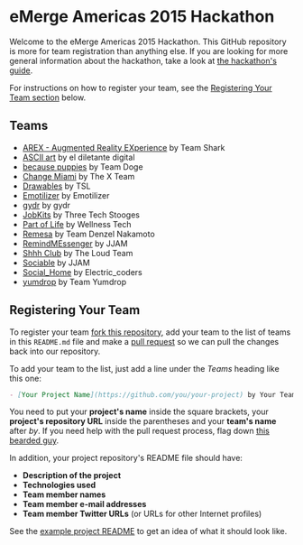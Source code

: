 eMerge Americas 2015 Hackathon
==============================

Welcome to the eMerge Americas 2015 Hackathon.
This GitHub repository is more for team registration than anything else.
If you are looking for more general information about the hackathon,
take a look at [the hackathon's guide](https://docs.google.com/document/d/16_Y-sFk_PKRO1_sfR1GOwgBpE253DB95PJaFzKK5H6Y/edit).

For instructions on how to register your team,
see the [Registering Your Team section](#registering-your-team) below.


Teams
-----

- [AREX - Augmented Reality EXperience](https://github.com/qtrandev/AREX) by Team Shark
- [ASCII art](https://github.com/beovideskevin/asciiart) by el diletante digital
- [because puppies](https://github.com/djben305/becausepuppies) by Team Doge
- [Change Miami](https://github.com/Yonahel/XTeam) by The X Team
- [Drawables](https://github.com/silverlogic/Drawables-iOS) by TSL
- [Emotilizer](https://github.com/ThisBeKiks/emotilizer) by Emotilizer
- [gydr](https://github.com/darkfadr/gydr) by gydr
- [JobKits](https://github.com/djlazz3/Emerge2015) by Three Tech Stooges
- [Part of Life](https://github.com/bterri17/part-of-life) by Wellness Tech
- [Remesa](https://github.com/drkyro/dinero) by Team Denzel Nakamoto
- [RemindMEssenger](https://github.com/relisher/eMerge) by JJAM
- [Shhh Club](https://github.com/jalvarado91/ShhhClub) by The Loud Team
- [Sociable](https://github.com/relisher/eMerge) by JJAM
- [Social_Home](https://github.com/djoker07/Social_Home.git) by Electric_coders
- [yumdrop](https://github.com/hDeraj/yumdrop) by Team Yumdrop


Registering Your Team
---------------------

To register your team [fork this repository](https://help.github.com/articles/fork-a-repo/),
add your team to the list of teams in this `README.md` file
and make a [pull request](https://help.github.com/articles/using-pull-requests)
so we can pull the changes back into our repository.

To add your team to the list,
just add a line under the *Teams* heading like this one:

```md
- [Your Project Name](https://github.com/you/your-project) by Your Team
```

You need to put your **project's name** inside the square brackets,
your **project's repository URL** inside the parentheses
and your **team's name** after *by*.
If you need help with the pull request process,
flag down [this bearded guy](https://twitter.com/khalifenizar).

In addition, your project repository's README file should have:

- **Description of the project**
- **Technologies used**
- **Team member names**
- **Team member e-mail addresses**
- **Team member Twitter URLs** (or URLs for other Internet profiles)

See the [example project README](example-project-readme.md) to get an idea of what it should look like.
